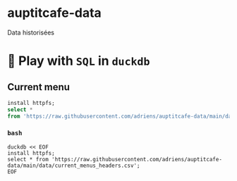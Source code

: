 # auptitcafe-data
Data historisées

# 🦆 Play with `SQL` in `duckdb`

## Current menu

```sql
install httpfs;
select *
from 'https://raw.githubusercontent.com/adriens/auptitcafe-data/main/data/current_menus_headers.csv';
```

### `bash`

```shell
duckdb << EOF
install httpfs;
select * from 'https://raw.githubusercontent.com/adriens/auptitcafe-data/main/data/current_menus_headers.csv';
EOF

```
